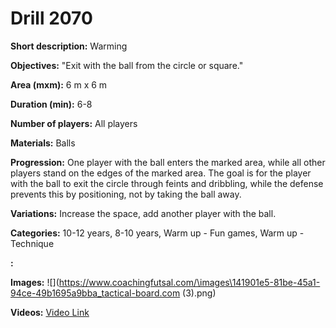 # Drill 2070

**Short description:**
Warming

**Objectives:**
"Exit with the ball from the circle or square."

**Area (mxm):**
6 m x 6 m

**Duration (min):**
6-8

**Number of players:**
All players

**Materials:**
Balls

**Progression:**
One player with the ball enters the marked area, while all other players stand on the edges of the marked area. The goal is for the player with the ball to exit the circle through feints and dribbling, while the defense prevents this by positioning, not by taking the ball away.

**Variations:**
Increase the space, add another player with the ball.

**Categories:**
10-12 years, 8-10 years, Warm up - Fun games, Warm up - Technique

**:**


**Images:**
![](https://www.coachingfutsal.com/\images\141901e5-81be-45a1-94ce-49b1695a9bba_tactical-board.com (3).png)

**Videos:**
[Video Link](https://www.youtube.com/embed/MTF_Y8EES_g)

